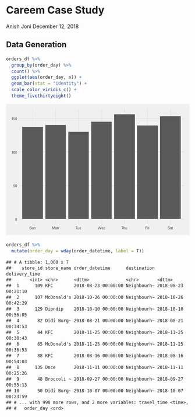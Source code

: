 Careem Case Study
================
Anish Joni
December 12, 2018

Data Generation
---------------

``` r
orders_df %>% 
  group_by(order_day) %>% 
  count() %>%  
  ggplot(aes(order_day, n)) +
  geom_bar(stat = "identity") +
  scale_color_viridis_c() +
  theme_fivethirtyeight()
```

![](Careem-case-study_files/figure-markdown_github/EDA%20&%20Plots-1.png)

``` r
orders_df %>% 
  mutate(order_day = wday(order_datetime, label = T))
```

    ## # A tibble: 1,000 x 7
    ##    store_id store_name order_datetime      destination delivery_time      
    ##       <int> <chr>      <dttm>              <chr>       <dttm>             
    ##  1      109 KFC        2018-08-23 00:00:00 Neighbourh~ 2018-08-23 00:21:10
    ##  2      107 McDonald's 2018-10-26 00:00:00 Neighbourh~ 2018-10-26 00:42:29
    ##  3      129 Dipndip    2018-10-10 00:00:00 Neighbourh~ 2018-10-10 00:56:05
    ##  4       82 Didi Burg~ 2018-08-21 00:00:00 Neighbourh~ 2018-08-21 00:34:53
    ##  5       44 KFC        2018-11-25 00:00:00 Neighbourh~ 2018-11-25 00:30:43
    ##  6       65 McDonald's 2018-11-25 00:00:00 Neighbourh~ 2018-11-25 00:36:53
    ##  7       88 KFC        2018-08-16 00:00:00 Neighbourh~ 2018-08-16 00:54:03
    ##  8      135 Doce       2018-11-11 00:00:00 Neighbourh~ 2018-11-11 00:25:26
    ##  9       48 Broccoli ~ 2018-09-27 00:00:00 Neighbourh~ 2018-09-27 00:55:13
    ## 10       50 Didi Burg~ 2018-10-07 00:00:00 Neighbourh~ 2018-10-07 00:23:59
    ## # ... with 990 more rows, and 2 more variables: travel_time <time>,
    ## #   order_day <ord>
